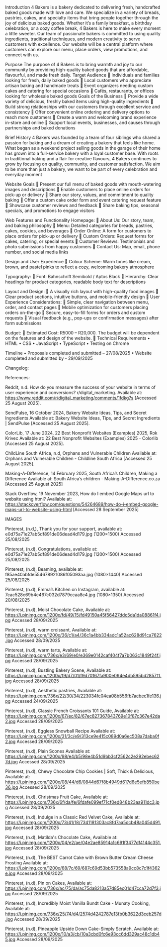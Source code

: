 Introduction
4 Bakers is a bakery dedicated to delivering fresh, handcrafted baked goods made
with love and care. We specialize in a variety of breads, pastries, cakes, and
specialty items that bring people together through the joy of delicious baked goods.
Whether it’s a family breakfast, a birthday celebration, or a cozy coffee break, 4
Bakers is here to make every moment a little sweeter. Our team of passionate
bakers is committed to using quality ingredients, traditional techniques, and modern
creativity to serve customers with excellence. Our website will be a central platform
where customers can explore our menu, place orders, view promotions, and connect
with us.

Purpose
The purpose of 4 Bakers is to bring warmth and joy to our community by providing
high-quality baked goods that are affordable, flavourful, and made fresh daily.
Target Audience
 Individuals and families looking for fresh, daily baked goods
 Local customers who appreciate artisan baking and handmade treats
 Event organizers needing custom cakes and catering for special occasions
 Cafés, restaurants, or offices looking for wholesale baked goods
Goals of the Business
 Provide a wide variety of delicious, freshly baked items using high-quality
ingredients
 Build strong relationships with our customers through excellent service and
consistency
 Offer convenient online ordering and delivery options to reach more
customers
 Create a warm and welcoming brand experience in-store and online
 Support local events, businesses, and causes through partnerships and
baked donations

Brief History
4 Bakers was founded by a team of four siblings who shared a passion for baking
and a dream of creating a bakery that feels like home. What began as a weekend
project selling goods in the garage of their home has grown into a full-service bakery
with a loyal customer base. With roots in traditional baking and a flair for creative
flavours, 4 Bakers continues to grow by focusing on quality, community, and
customer satisfaction. We aim to be more than just a bakery, we want to be part of
every celebration and everyday moment

Website Goals
 Present our full menu of baked goods with mouth-watering images and
descriptions
 Enable customers to place online orders for pick-up or delivery
 Share our story, values, and commitment to quality baking
 Offer a custom cake order form and event catering request feature
 Showcase customer reviews and feedback
 Share baking tips, seasonal specials, and promotions to engage visitors

Web Features and Functionality
Homepage:
 About Us: Our story, team, and baking philosophy
 Menu: Detailed categories for breads, pastries, cakes, cookies, and
beverages
 Order Online: A form for customers to place orders for pick-up or delivery
 Custom Orders: Request forms for cakes, catering, or special events
 Customer Reviews: Testimonials and photo submissions from happy
customers
 Contact Us: Map, email, phone number, and social media links

Design and User Experience
 Colour Scheme: Warm tones like cream, brown, and pastel pinks to reflect a
cozy, welcoming bakery atmosphere

Typography:
 Font: Bahnschrift Semibold / Aptos Black
 Hierarchy: Clear headings for product categories, readable body text
for descriptions

Layout and Design:
 A visually rich layout with high-quality food images
 Clear product sections, intuitive buttons, and mobile-friendly design
 User Experience Considerations:
 Simple, clear navigation between menu, order, and contact pages
 Mobile optimization for customers placing orders on-the-go
 Secure, easy-to-fill forms for orders and custom requests
 Visual feedback (e.g., pop-ups or confirmation messages) after form
submissions

Budget:
 Estimated Cost: R5000 – R20,000. The budget will be dependent on the features
and design of the website.
 Technical Requirements
• HTML
• CSS
• JavaScript
• TypeScript
• Testing on Chrome

Timeline
• Proposals completed and submitted – 27/08/2025
• Website completed and submitted by - 29/09/2025

Changelog:






References:

Reddit, n.d. How do you measure the success of your website in terms of user
experience and conversions? r/digital_marketing. Available at:
https://www.reddit.com/r/digital_marketing/comments/1fdkg7s
[Accessed 25 August 2025].

SendPulse, 16 October 2024, Bakery Website Ideas, Tips, and Secret Ingredients
Available at: Bakery Website Ideas, Tips, and Secret Ingredients | SendPulse
[Accessed 25 August 2025].

ColorLib, 17 June 2024, 22 Best Nonprofit Websites (Examples) 2025, Rok Krivec
Available at: 22 Best Nonprofit Websites (Examples) 2025 - Colorlib
[Accessed 25 August 2025].

ChildLine South Africa, n.d, Orphans and Vulnerable Children
Available at: Orphans and Vulnerable Children - Childline South Africa
[Accessed 25 August 2025].

Making-A-Difference, 14 February 2025, South Africa’s Children, Making a
Difference
Available at: South Africa’s children - Making-A-Difference.co.za
[Accessed 25 August 2025]

Stack Overflow, 19 November 2023, How do I embed Google Maps url to website using html? Available at:
https://stackoverflow.com/questions/54264689/how-do-i-embed-google-maps-url-to-website-using-html
[Accessed 28 September 2025]


IMAGES

Pinterest, (n.d,), Thank you for your
support, available at:
e0d75a71e27ab5df891de06dead4d179.jpg (1200×1500)
Accessed 25/08/2025

Pinterest, (n.d), Congratulations,
available at:
e0d75a71e27ab5df891de06dead4d179.jpg (1200×1500)
Accessed 25/08/2025

Pinterest, (n.d), Beaming, available at:
f85ae40abfde554678921086f05093aa.jpg (1080×1440)
Accessed 25/08/2025

Pinterest, (n.d), Emma’s Kitchen on
Instagram, available at:
7cac528c69b4c467c032d7879ccaa8c4.jpg (1080×1350)
Accessed 20/08/2025

Pinterest, (n.d), Moist Chocolate Cake, Available at:
https://i.pinimg.com/1200x/fd/49/15/fd49150a45f56427ddc5da1da08861f4.jpg
Accessed 28/09/2025

Pinterest, (n.d), warm croissant, Available at:
https://i.pinimg.com/1200x/36/c1/a4/36c1a4bb334adc1a52ac628d91ca7622.jpg
Accessed 28/09/2025

Pinterest, (n.d), warm tarts, Available at:
https://i.pinimg.com/736x/e3/69/e0/e369e0142caf404f7a7b063c1849f24f.jpg
Accessed 28/09/2025

Pinterest, (n.d), Bustling Bakery Scene, Available at:
https://i.pinimg.com/1200x/f9/d7/01/f9d70167fa900e094e4db595bd285711.jpg
Accessed 28/09/2025

Pinterest, (n.d), Aesthetic pastries, Available at:
https://i.pinimg.com/736x/22/30/34/223034fc04ea08b556fb7acbec1fe136.jpg
Accessed 24/09/2025

Pinterest, (n.d), Classic French Croissants 101 Guide, Available at: https://i.pinimg.com/1200x/67/ec/82/67ec827367843769e10f87c367e42da2.jpg
Accessed 28/09/2025

Pinterest, (n.d), Eggless Snowball Recipe
Available at: https://i.pinimg.com/1200x/31/3c/e9/313ce9e415c089d0a6ec508a7daba0f2.jpg
Accessed 28/09/2025

Pinterest, (n.d), Plain Scones
Available at: https://i.pinimg.com/1200x/98/e4/b5/98e4b51d9bb3cf2562c2e292ebec627d.jpg
Accessed 28/09/2025

Pinterest, (n.d), Chewy Chocolate Chip Cookies | Soft, Thick & Delicious, Available at: https://i.pinimg.com/1200x/08/44/d6/0844d67f8b4949d617d6e5efb850be36.jpg
Accessed 28/09/2025

Pinterest, (n.d), Christmas Fruit Cake, Available at: https://i.pinimg.com/736x/6f/da/fe/6fdafe099ef71cf0ed848b23aa911dc3.jpg
Accessed 28/09/2025

Pinterest, (n.d), Indulge in a Classic Red Velvet Cake, Available at: https://i.pinimg.com/1200x/73/41/18/7341181303ac8fd7aa5dcb48a045d491.jpg
Accessed 28/09/2025

Pinterest, (n.d), Matilda's Chocolate Cake, Available at: https://i.pinimg.com/1200x/04/e2/ae/04e2ae85914a1c691f3477df4144c351.jpg
Accessed 28/09/2025

Pinterest, (n.d), The BEST Carrot Cake with Brown Butter Cream Cheese Frosting Available at: https://i.pinimg.com/1200x/68/7c/69/687c69d53bb573558a9cc8c7c1f4362e.jpg
Accessed 28/09/2025

Pinterest, (n.d), Pin on Cakes, Available at: https://i.pinimg.com/736x/ac/75/da/ac75da8213a57d85ec01d47cca72d7f3.jpg
Accessed 28/09/2025

Pinterest, (n.d), Incredibly Moist Vanilla Bundt Cake - Munaty Cooking, Available at: https://i.pinimg.com/736x/25/74/d4/2574d4242787e13fb0b3622d3ceb257d.jpg
Accessed 28/09/2025

Pinterest, (n.d), Pineapple Upside Down Cake-Simply Scratch, Available at: https://i.pinimg.com/1200x/10/a3/cb/10a3cbd0fc6e93cc6dd329ac48c1db45.jpg
Accessed 28/09/2025